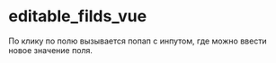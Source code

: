 # editable_filds_vue
По клику по полю вызывается попап с инпутом, где можно ввести новое значение поля.

